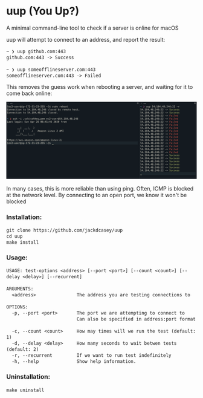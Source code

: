 # uup (You Up?)

A minimal command-line tool to check if a server is online for macOS

uup will attempt to connect to an address, and report the result: 

```
~ ❯ uup github.com:443                                                                                                       
github.com:443 -> Success

~ ❯ uup someofflineserver.com:443                                                                                           
someofflineserver.com:443 -> Failed
```
This removes the guess work when rebooting a server, and waiting for it to come back online:

![image](./screenshots/screenshot1.png)

In many cases, this is more reliable than using ping. Often, ICMP is blocked at the network level. By connecting to an open port, we know it won't be blocked

### Installation:
```
git clone https://github.com/jackdcasey/uup
cd uup
make install
```

### Usage: 
```
USAGE: test-options <address> [--port <port>] [--count <count>] [--delay <delay>] [--recurrent]

ARGUMENTS:
  <address>               The address you are testing connections to

OPTIONS:
  -p, --port <port>       The port we are attempting to connect to
                          Can also be specified in address:port format
                          
  -c, --count <count>     How may times will we run the test (default: 1)
  -d, --delay <delay>     How many seconds to wait betwen tests (default: 2)
  -r, --recurrent         If we want to run test indefinitely
  -h, --help              Show help information.
  ```
  ### Uninstallation:
```
make uninstall
```

  
